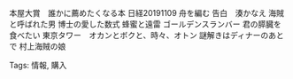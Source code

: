 本屋大賞　誰かに薦めたくなる本
日経20191109
舟を編む
告白　湊かなえ
海賊と呼ばれた男
博士の愛した数式
蜂蜜と遠雷
ゴールデンスランバー
君の膵臓を食べたい
東京タワー　オカンとボクと、時々、オトン
謎解きはディナーのあとで
村上海賊の娘


Tags:
  情報, 購入
